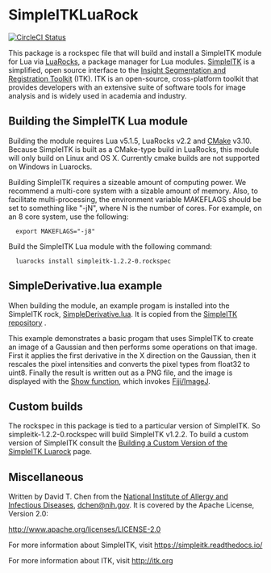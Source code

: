 # SimpleITKLuaRock
[![CircleCI Status](https://circleci.com/gh/SimpleITK/SimpleITKLuaRock.svg?&style=shield&circle-token)](https://circleci.com/gh/SimpleITK/SimpleITKLuaRock)

This package is a rockspec file that will build and install a SimpleITK module for Lua via [LuaRocks](https://luarocks.org), a package manager for Lua modules.  [SimpleITK](http://www.simpleitk.org) is a simplified, open source interface to the [Insight Segmentation and Registration Toolkit](https://itk.org) (ITK).  ITK is an open-source, cross-platform toolkit that provides developers with an extensive suite of software tools for image analysis and is widely used in academia and industry.

## Building the SimpleITK Lua module
Building the module requires Lua v5.1.5, LuaRocks v2.2 and [CMake](https://cmake.org) v3.10.  Because SimpleITK is built as a CMake-type build in LuaRocks, this module will only build on Linux and OS X.  Currently cmake builds are not supported on Windows in Luarocks.

Building SimpleITK requires a sizeable amount of computing power.  We recommend a multi-core system with a sizable amount of memory.  Also, to facilitate multi-processing, the environment variable MAKEFLAGS should be set to something like "-jN", where N is the number of cores.  For example, on an 8 core system, use the following:
```
  export MAKEFLAGS="-j8"
```
Build the SimpleITK Lua module with the following command:
```
  luarocks install simpleitk-1.2.2-0.rockspec
```
## SimpleDerivative.lua example
When building the module, an example progam is installed into the SimpleITK rock, [SimpleDerivative.lua](https://github.com/SimpleITK/SimpleITK/blob/master/Examples/Lua/SimpleDerivative.lua).  It is copied from the [SimpleITK repository](https://github.com/SimpleITK/SimpleITK) .

This example demonstrates a basic progam that uses SimpleITK to create an image of a Gaussian and then performs some operations on that image.  First it applies the first derivative in the X direction on the Gaussian, then it rescales the pixel intensities and converts the pixel types from float32 to uint8.  Finally the result is written out as a PNG file, and the image is displayed with the [Show function](https://itk.org/SimpleITKDoxygen/html/namespaceitk_1_1simple.html#ac8416e6e7f02dedfe8373b83dbea411d), which invokes [Fiji/ImageJ](http://fiji.sc).

## Custom builds
The rockspec in this package is tied to a particular version of SimpleITK.  So simpleitk-1.2.2-0.rockspec will build SimpleITK v1.2.2.
To build a custom version of SimpleITK consult the [Building a Custom Version of the SimpleITK Luarock](https://github.com/SimpleITK/SimpleITKLuaRock/wiki/Building-a-custom-version-of-a-SimpleITK-rock) page.

## Miscellaneous
Written by David T. Chen from the [National Institute of Allergy and Infectious Diseases](https://www.niaid.nih.gov), dchen@nih.gov. It is covered by the Apache License, Version 2.0:

http://www.apache.org/licenses/LICENSE-2.0

For more information about SimpleITK, visit https://simpleitk.readthedocs.io/

For more information about ITK, visit http://itk.org
